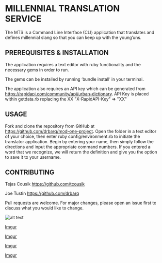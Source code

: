 # MILLENNIAL TRANSLATION SERVICE

The MTS is a Command Line Interface (CLI) application that translates and defines millennial slang so that you can keep up with the young’uns.

## PREREQUISITES & INSTALLATION

The application requires a text editor with ruby functionality and the necessary gems in order to run.

The gems can be installed by running ‘bundle install’ in your terminal.

The application also requires an API key which can be generated from https://rapidapi.com/community/api/urban-dictionary.
API Key is placed within getdata.rb replacing the XX "X-RapidAPI-Key" => "XX"


## USAGE

Fork and clone the repository from GitHub at https://github.com/drbarq/mod-one-project.
Open the folder in a text editor of your choice, then enter ruby config/environment.rb to initiate the translator application.
Begin by entering your name, then simply follow the directions and input the appropriate command numbers.
If you entered a word that we recognize, we will return the definition and give you the option to save it to your username.


## CONTRIBUTING

Tejas Cousik https://github.com/tcousik

Joe Tustin  https://github.com/drbarq

Pull requests are welcome. For major changes, please open an issue first to discuss what you would like to change.

![alt text](https://i.imgur.com/VNchlNI.png)

[Imgur](https://i.imgur.com/RBg5pKZ.png)

[Imgur](https://i.imgur.com/vjxZmBJ.png)

[Imgur](https://i.imgur.com/KWONvbm.png)

[Imgur](https://i.imgur.com/QwYW79G.png)


